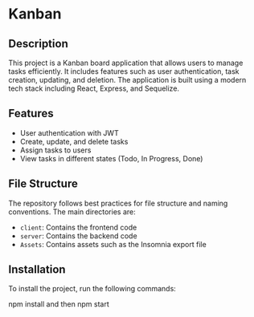 # Kanban

## Description
This project is a Kanban board application that allows users to manage tasks efficiently. It includes features such as user authentication, task creation, updating, and deletion. The application is built using a modern tech stack including React, Express, and Sequelize.

## Features
- User authentication with JWT
- Create, update, and delete tasks
- Assign tasks to users
- View tasks in different states (Todo, In Progress, Done)

## File Structure
The repository follows best practices for file structure and naming conventions. The main directories are:
- `client`: Contains the frontend code
- `server`: Contains the backend code
- `Assets`: Contains assets such as the Insomnia export file

## Installation
To install the project, run the following commands:

npm install and then npm start